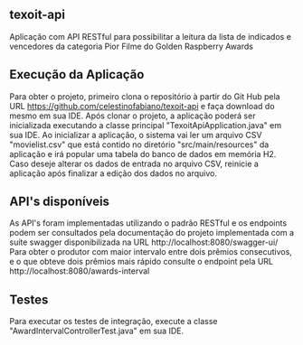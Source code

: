 ## texoit-api
Aplicação com API RESTful para possibilitar a leitura da lista de indicados e vencedores da categoria Pior Filme do Golden Raspberry Awards

## Execução da Aplicação
Para obter o projeto, primeiro clona o repositório à partir do Git Hub pela URL https://github.com/celestinofabiano/texoit-api e faça download do mesmo em sua IDE.
Após clonar o projeto, a aplicação poderá ser inicializada executando a classe principal "TexoitApiApplication.java" em sua IDE.
Ao inicializar a aplicação, o sistema vai ler um arquivo CSV "movielist.csv" que está contido no diretório "src/main/resources" da aplicação e irá popular uma tabela do banco de dados em memória H2.
Caso deseje alterar os dados de entrada no arquivo CSV, reinicie a aplicação após finalizar a edição dos dados no arquivo.

## API's disponíveis
As API's foram implementadas utilizando o padrão RESTful e os endpoints podem ser consultados pela documentação do projeto implementada com a suíte swagger disponibilizada na URL http://localhost:8080/swagger-ui/ 
Para obter o produtor com maior intervalo entre dois prêmios consecutivos, e o que obteve dois prêmios mais rápido consulte o endpoint pela URL http://localhost:8080/awards-interval

## Testes
Para executar os testes de integração, execute a classe "AwardIntervalControllerTest.java" em sua IDE.
